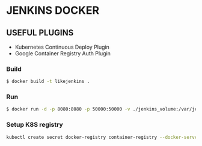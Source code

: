 # JENKINS DOCKER

## USEFUL PLUGINS
- Kubernetes Continuous Deploy Plugin
- Google Container Registry Auth Plugin
### Build
```sh
$ docker build -t likejenkins .
```
### Run 
```sh
$ docker run -d -p 8080:8080 -p 50000:50000 -v ./jenkins_volume:/var/jenkins_home -v $(which docker):/usr/bin/docker -v /var/run/docker.sock:/var/run/docker.sock likejenkins
```
### Setup K8S registry
```sh
kubectl create secret docker-registry container-registry --docker-server='https://eu.gcr.io' --docker-username=_json_key --docker-password="$(cat google-service-key.json)" --docker-email=not.valid@email.com
```
